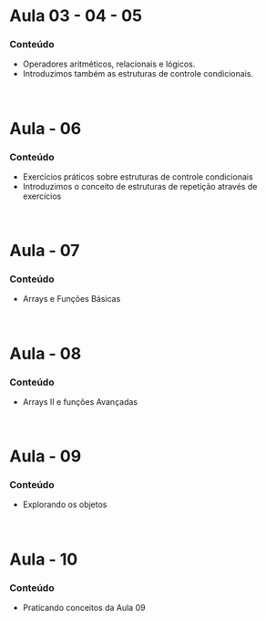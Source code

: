 # Aula 03 - 04 - 05 

### Conteúdo 

* Operadores aritméticos, relacionais e lógicos.
* Introduzimos também as estruturas de controle condicionais.
  
<br>

# Aula - 06

### Conteúdo

* Exercícios práticos sobre estruturas de controle condicionais
* Introduzimos o conceito de estruturas de repetição através de exercícios

<br>

# Aula - 07

### Conteúdo

* Arrays e Funções Básicas

<br>

# Aula - 08

### Conteúdo

* Arrays II e funções Avançadas

<br>

# Aula - 09

### Conteúdo

* Explorando os objetos

<br>

# Aula - 10

### Conteúdo

* Praticando conceitos da Aula 09



